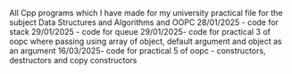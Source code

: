 All Cpp programs which I have made for my university practical file for the subject Data Structures and Algorithms and OOPC
28/01/2025 - code for stack
29/01/2025 - code for queue
29/01/2025- code for practical 3 of oopc where passing using array of object, default argument and object as an argument
16/03/2025- code for practical 5 of oopc - constructors, destructors and copy constructors
